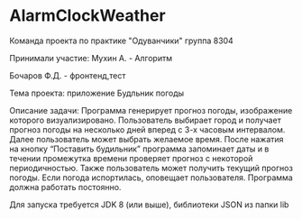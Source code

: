 # AlarmClockWeather

Команда проекта по практике "Одуванчики" группа 8304

Принимали участие: 
Мухин А. - Алгоритм

Бочаров Ф.Д. - фронтенд,тест

Тема проекта: приложение Будльник погоды

Описание задачи: Программа генерирует прогноз погоды, изображение которого визуализировано. Пользователь выбирает город и получает прогноз погоды на несколько дней вперед с 3-х часовым интервалом. Далее пользователь может выбрать желаемое время. После нажатия на кнопку “Поставить будильник” программа запоминает даты и в течении промежутка времени проверяет прогноз с некоторой периодичностью. Также пользователь может получить текущий прогноз погоды. Если погода испортилась, оповещает пользователя. Программа должна работать постоянно.

Для запуска требуется JDK 8 (или выше), библиотеки JSON из папки lib
